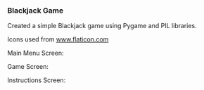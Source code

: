 ### Blackjack Game

Created a simple Blackjack game using Pygame and PIL libraries.

Icons used from www.flaticon.com

Main Menu Screen:

Game Screen:

Instructions Screen: